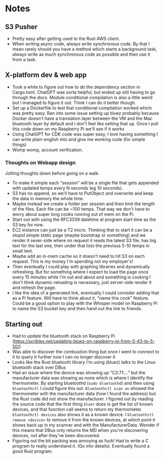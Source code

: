 # Notes

## S3 Pusher

* Pretty easy after getting used to the Rust AWS client.
* When writing async code, always write synchronous code. By that I mean rarely should you have a method which starts a background task, always write as much synchronous code as possible and then use it from a task.

## X-platform dev & web app

* Took a while to figure out how to do the dependency section in Cargo.toml. ChatGPT was sorta helpful, but ended up still having to go through the docs. Module conditional compilation is also a little weird but I managed to figure it out. Think I can do it better though.
* Set up a Dockerfile to test that conditional compilation worked which was pretty easy. Ran into some issue setting up bluez probably because Docker doesn't have a translation layer between the VM and the Mac bluetooth layer by default and I don't feel like setting that up. Once I pull this code down on my Raspberry Pi we'll see if it works
* Using ChatGPT for CDK code was super easy, I love having something I can write plain-english into and give me working code (for simple things)
* Womp womp, account verification.

### Thoughts on Webapp design

Jotting thoughts down before going on a walk.

* To make it simple each "session" will be a single file that gets appended with updated temps every N seconds (eg 10 seconds).
* S3 has no append, so we'll have to PutObject and overwrite and keep the data in memory the whole time.
* Maybe instead we create a folder per session and then limit the length of the files. Each file can be ~100 temps. That way we don't have to worry about super long cooks running out of mem on the Pi.
* Start out with using the RFC3339 datetime at program start time as the S3 key for now.
* EC2 instance can just be a T2 micro. Thinking that to start it can be a stupid simple static page (maybe bootstrap or something) and we render it sever-side where on request it reads the latest S3 file, has big text for the last one, then under that lists the previous 5-10 temps in small text.
* Maybe add an in-mem cache so it doesn't need to hit S3 on each request. This is my money I'm spending not my employer's!
* Then eventually I could play with graphing libraries and dynamically refreshing. But for something where I expect to load the page once every 15 minutes while I'm out and about and something is cooking I don't think dynamic reloading is necessary, just server-side render it and refresh the page.
* I like the idea of a generated link, eventually I could consider adding that as a Pi feature. Will have to think about it, "name this cook" feature. Could be a good option to play with the Whisper model on Raspberry Pi to name the S3 bucket key and then hand out the link to friends.

## Starting out

* Had to update the bluetooth stack on Raspberry Pi (https://scribles.net/updating-bluez-on-raspberry-pi-from-5-43-to-5-50/)
* Was able to discover the combustion thing but once I went to connect to it to query it further now I can no longer discover it
* Looks like the Rust bluetooth library I'm using (bluez) talks to the Linux bluetooth stack over DBus
* Had an issue where the device was showing up "C2:71:..." but the manufacturer data was showing as none which is where I identify the thermometer. By starting bluetoothd (`sudo bluetoothd`) and then using `bluetoothctl` I could figure this out. `Bluetoothctl scan on` showed the thermometer with the manufacturer data (how I found the address) but the Rust code did not show the manufacturer. I figured out by reading the source code that the first thing `bluer` does is get the list of known devices, and that function call seems to return my thermometer. `bluetoothctl devices` also shows it as a known device. I `bluetoothctl remove <device>` to remove it from the known devices, at which point it shows back up in my scanner and with the ManufacturerData. Wonder if this means that DBus only returns the MD when you're discovering devices, not after they've been discovered.
* Figuring out the bit packing was annoying as fuck! Had to write a C program to really understand it. (Go into details). Eventually found a good Rust program.
